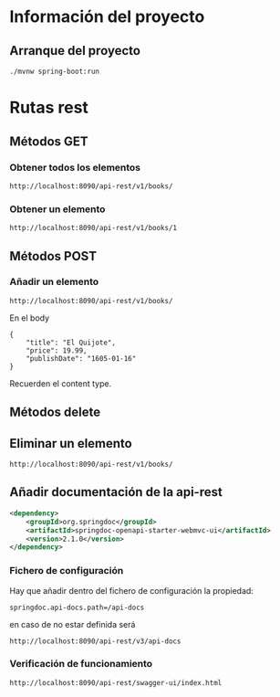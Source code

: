 # Información del proyecto

## Arranque del proyecto

```code
./mvnw spring-boot:run
```


# Rutas rest

## Métodos GET

### Obtener todos los elementos

```code
http://localhost:8090/api-rest/v1/books/
```

### Obtener un elemento

```code
http://localhost:8090/api-rest/v1/books/1
```

## Métodos POST

### Añadir un elemento


```code
http://localhost:8090/api-rest/v1/books/
```

En el body

```code
{
    "title": "El Quijote",
    "price": 19.99,
    "publishDate": "1605-01-16"
}
```

Recuerden el content type.

## Métodos delete

## Eliminar un elemento

```code
http://localhost:8090/api-rest/v1/books/
```

## Añadir documentación de la api-rest

```xml
<dependency>
    <groupId>org.springdoc</groupId>
    <artifactId>springdoc-openapi-starter-webmvc-ui</artifactId>
    <version>2.1.0</version>
</dependency>
```

### Fichero de configuración

Hay que añadir dentro del fichero de configuración la propiedad:

```code
springdoc.api-docs.path=/api-docs
```
en caso de no estar definida será

```code
http://localhost:8090/api-rest/v3/api-docs
```

### Verificación de funcionamiento

````code
http://localhost:8090/api-rest/swagger-ui/index.html
````
